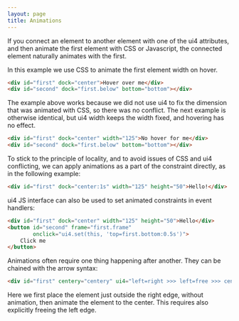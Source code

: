 ```yaml
---
layout: page
title: Animations
---
```


If you connect an element to another element with one of the ui4 attributes, and then animate the
first element with CSS or Javascript, the connected element naturally animates with the first.

In this example we use CSS to animate the first element width on hover.

```html example animation_hover
<div id="first" dock="center">Hover over me</div>
<div id="second" dock="first.below" bottom="bottom"></div>
```

The example above works because we did not use ui4 to fix the dimension that was animated with CSS,
so there was no conflict. The next example is otherwise identical, but ui4 width keeps the width
fixed, and hovering has no effect.

```html example animation_hover
<div id="first" dock="center" width="125">No hover for me</div>
<div id="second" dock="first.below" bottom="bottom"></div>
```

To stick to the principle of locality, and to avoid issues of CSS and ui4 conflicting, we can apply
animations as a part of the constraint directly, as in the following example:

```html example solid
<div id="first" dock="center:1s" width="125" height="50">Hello!</div>
```

ui4 JS interface can also be used to set animated constraints in event handlers:

```html example solid
<div id="first" dock="center" width="125" height="50">Hello</div>
<button id="second" frame="first.frame" 
        onclick="ui4.set(this, 'top=first.bottom:0.5s')">
    Click me
</button>
```

Animations often require one thing happening after another. They can be chained with the arrow
syntax:

```html example solid_sized
<div id="first" centery="centery" ui4="left=right >>> left=free >>> centerx=centerx:0.5s"></div>
```

Here we first place the element just outside the right edge, without animation, then animate the
element to the center. This requires also explicitly freeing the left edge.
